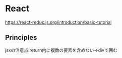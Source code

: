 # React

<https://react-redux.js.org/introduction/basic-tutorial>

## Principles

jsxの注意点:return内に複数の要素を含めない→divで囲む


